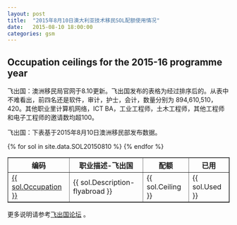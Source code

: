 ```yaml
---
layout: post
title:  "2015年8月10日澳大利亚技术移民SOL配额使用情况"
date:   2015-08-10 18:00:00
categories: gsm
---
```


## Occupation ceilings for the 2015-16 programme year

飞出国：澳洲移民局官网于8.10更新。飞出国发布的表格为经过排序后的。从表中不难看出，前四名还是软件，审计，护士，会计，数量分别为 894,610,510，420。其他职业里计算机网络，ICT BA，工业工程师，土木工程师，其他工程师和电子工程师的邀请数均超100。

飞出国：下表基于2015年8月10日澳洲移民部发布数据。

<table border = "1" cellpadding="1" cellspacing="0">
  <tr>
    <th>编码</th>
    <th>职业描述-飞出国</th>
    <th>配额</th>
    <th>已用</th>
  </tr>
{% for sol in site.data.SOL20150810 %}
<tr>
<td> <a href="http://www.flyabroadvisa.com/anzsco/{{ sol.Occupation }}.html" target="_blank">{{ sol.Occupation }}</a> </td>
<td> {{ sol.Description-flyabroad }} </td>
<td> {{ sol.Ceiling }} </td>
<td> {{ sol.Used }} </td>
</tr>
{% endfor %}
</table> 

更多说明请参考<a href="http://bbs.fcgvisa.com/t/eoi/6335/" target="blank">飞出国论坛</a> 。